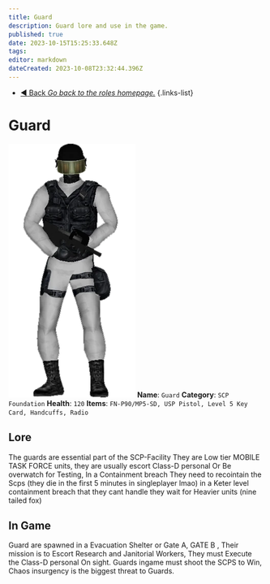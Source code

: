 ```yaml
---
title: Guard
description: Guard lore and use in the game.
published: true
date: 2023-10-15T15:25:33.648Z
tags: 
editor: markdown
dateCreated: 2023-10-08T23:32:44.396Z
---
```


- [:arrow_backward: Back *Go back to the roles homepage.*](/en/game/jobs)
{.links-list}
# Guard
![guard.png](/images/roles/guard.png)
**Name**: `Guard`
**Category**: `SCP Foundation`
**Health**: `120`
**Items**: `FN-P90/MP5-SD, USP Pistol, Level 5 Key Card, Handcuffs, Radio`
## Lore 
The guards are essential part of the SCP-Facility They are Low tier MOBILE TASK FORCE units, they are usually escort Class-D personal Or Be overwatch for Testing, In a Containment breach They need to recointain the Scps (they die in the first 5 minutes in singleplayer lmao) in a Keter level containment breach that they cant handle they wait for Heavier units (nine tailed fox)
## In Game
Guard are spawned in a Evacuation Shelter or Gate A, GATE B , Their mission is to Escort Research and Janitorial Workers, They must Execute the Class-D personal On sight. Guards ingame must shoot the SCPS to Win, Chaos insurgency is the biggest threat to Guards.
